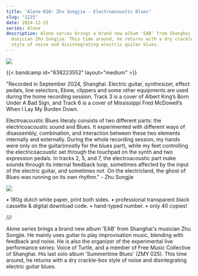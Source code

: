 ```yaml
---
title: "Alone-010: Zhu Songjie - Electroacoustic Blues"
slug: "1225"
date: 2024-12-25
series: Alone
description: Alone series brings a brand new album 'EAB' from Shanghai's
  musician Zhu Songjie. This time around, he returns with a dry crackle-box
  style of noise and disintegrating electric guitar blues.
---
```

![](/images/uploads/zhu-songjie_1.jpg)

{{< bandcamp id="638223552" layout="medium" >}}

"Recorded in September 2024, Shanghai. Electric guitar, synthesizer, effect pedals, line selectors, Ebow, clippers and some other equipments are used during the home recording session. Track 3 is a cover of Albert King’s Born Under A Bad Sign, and Track 6 is a cover of Mississippi Fred McDowell’s When I Lay My Burden Down.

Electroacoustic Blues literaly consists of two different parts: the electricoacoustic sound and Blues. It experimented with different ways of disassembly, combination, and interaction between these two elements internally and externally. During the whole recording session, my hands were only on the guitar(mostly for the blues part), while my feet controlling the electricoacoustic set through the touchpad on the synth and two expression pedals. In tracks 2, 5, and 7, the electroacoustic part make sounds through its internal feedback loop, sometimes affected by the input of the electric guitar, and sometimes not. On the electricland, the ghost of Blues was running on its own rhythm." - Zhu Songjie

![](/images/uploads/0038160765_10.jpg)

• 180g dutch white paper, print both sides.
• professional transparent black cassette & digital download code.
• hand-typed number.
• only 40 copies!

///

Alone series brings a brand new album 'EAB' from Shanghai's musician Zhu Songjie. He mainly uses guitar to play improvisation music, blending with feedback and noise. He is also the organizer of the experimental live performance series: Voice of Turtle, and a member of Free Music Collective of Shanghai. His last solo album 'Summertime Blues' (ZMY 025). This time around, he returns with a dry crackle-box style of noise and disintegrating electric guitar blues.
